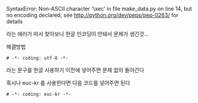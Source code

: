 SyntaxError: Non-ASCII character '\xec' in file make_data.py on line 14, but no encoding declared; see http://python.org/dev/peps/pep-0263/ for details

라는 에러가 떠서 찾아보니 한글 인코딩이 안돼서 문제가 생긴것...


해결방법

	# -*- coding: utf-8 -*-
        
        
        
        
라는 문구를 한글 사용하기 이전에 넣어주면 문제 없이 돌아간다


혹시나 euc-kr 를 사용한다면 다음 코드를 넣어주면 된다

	# -*- coding: euc-kr -*-
